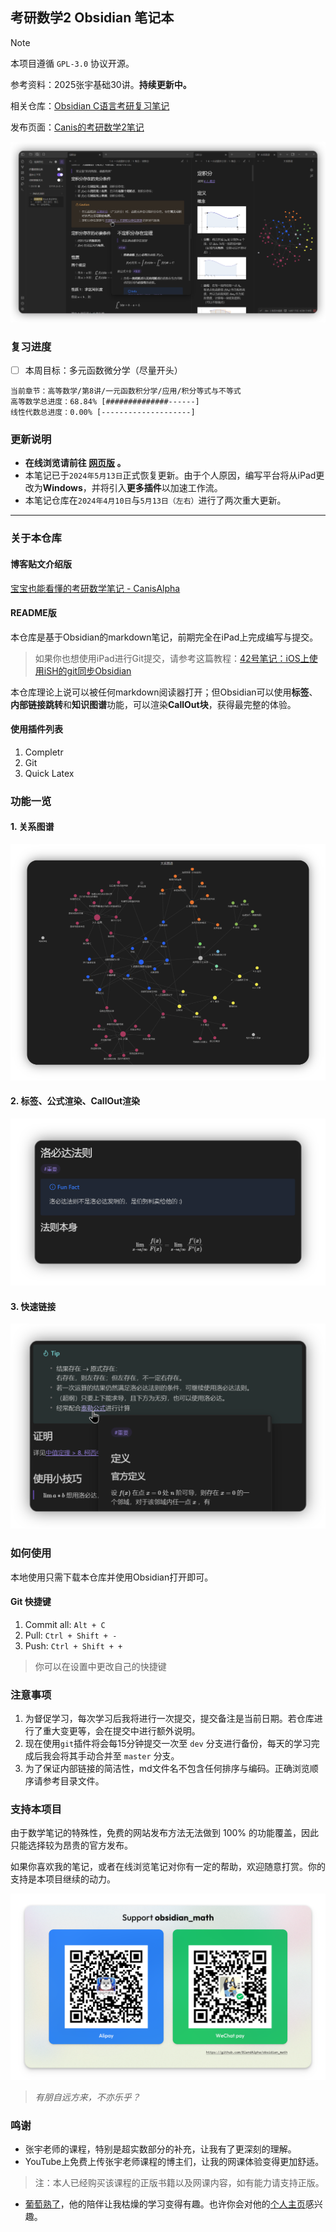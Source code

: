 ## 考研数学2 Obsidian 笔记本

> [!NOTE]
> 本项目遵循 `GPL-3.0` 协议开源。

参考资料：2025张宇基础30讲。**持续更新中。**

相关仓库：[Obsidian C语言考研复习笔记](https://github.com/BlandAlpha/obsidian_c)

发布页面：[Canis的考研数学2笔记](https://publish.obsidian.md/gee-math-2)

![overall](assets/readme/overall.png)

### 复习进度

- [ ] 本周目标：多元函数微分学（尽量开头）

```
当前章节：高等数学/第8讲/一元函数积分学/应用/积分等式与不等式
高等数学总进度：68.84% [##############------]
线性代数总进度：0.00% [--------------------]
```

### 更新说明

- **在线浏览请前往 [网页版](https://publish.obsidian.md/gee-math-2) 。**
- 本笔记已于`2024年5月13日`正式恢复更新。由于个人原因，编写平台将从iPad更改为**Windows**，并将引入**更多插件**以加速工作流。
- 本笔记仓库在`2024年4月10日`与`5月13日（左右）`进行了两次重大更新。

---

### 关于本仓库

#### 博客贴文介绍版

[宝宝也能看懂的考研数学笔记 - CanisAlpha](https://blandalpha.github.io/posts/math4baby_project/)

#### README版

本仓库是基于Obsidian的markdown笔记，前期完全在iPad上完成编写与提交。

> 如果你也想使用iPad进行Git提交，请参考这篇教程：[42号笔记：iOS上使用iSH的git同步Obsidian](https://zhuanlan.zhihu.com/p/565028534)

本仓库理论上说可以被任何markdown阅读器打开；但Obsidian可以使用**标签**、**内部链接跳转**和**知识图谱**功能，可以渲染**CallOut块**，获得最完整的体验。

#### 使用插件列表

1. Completr
2. Git
3. Quick Latex

### 功能一览

#### 1. 关系图谱

![graph](assets/readme/graph.png)

#### 2. 标签、公式渲染、CallOut渲染

![graph](assets/readme/feature.png)

#### 3. 快速链接

![graph](assets/readme/feature_link.png)

### 如何使用

本地使用只需下载本仓库并使用Obsidian打开即可。

#### Git 快捷键

1. Commit all: `Alt + C`
2. Pull: `Ctrl + Shift + -`
3. Push: `Ctrl + Shift + +`

> 你可以在设置中更改自己的快捷键

### 注意事项

1. 为督促学习，每次学习后我将进行一次提交，提交备注是当前日期。若仓库进行了重大变更等，会在提交中进行额外说明。
2. 现在使用`git`插件将会每15分钟提交一次至 `dev` 分支进行备份，每天的学习完成后我会将其手动合并至 `master` 分支。
3. 为了保证内部链接的简洁性，md文件名不包含任何排序与编码。正确浏览顺序请参考目录文件。

### 支持本项目

由于数学笔记的特殊性，免费的网站发布方法无法做到 100% 的功能覆盖，因此只能选择较为昂贵的官方发布。

如果你喜欢我的笔记，或者在线浏览笔记对你有一定的帮助，欢迎随意打赏。你的支持是本项目继续的动力。

![Support QRCode](/assets/readme/Support.png)
   
> *有朋自远方来，不亦乐乎？*

### 鸣谢

- 张宇老师的课程，特别是超实数部分的补充，让我有了更深刻的理解。
- YouTube上免费上传张宇老师课程的博主们，让我的网课体验变得更加舒适。
> 注：本人已经购买该课程的正版书籍以及网课内容，如有能力请支持正版。
- [葡萄熟了](https://github.com/SuperGrapee)，他的陪伴让我枯燥的学习变得有趣。也许你会对他的[个人主页](https://supergrapee.github.io/)感兴趣。